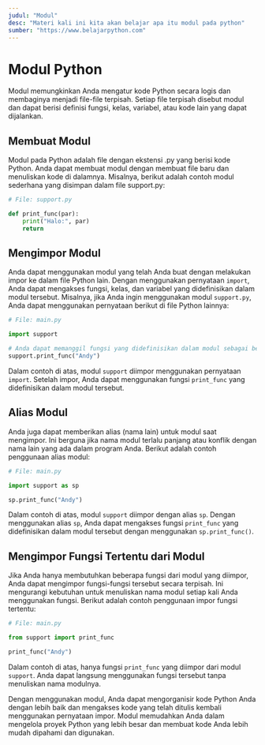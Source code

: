 ```yaml
---
judul: "Modul"
desc: "Materi kali ini kita akan belajar apa itu modul pada python"
sumber: "https://www.belajarpython.com"
---
```


# Modul Python

Modul memungkinkan Anda mengatur kode Python secara logis dan membaginya menjadi file-file terpisah. Setiap file terpisah disebut modul dan dapat berisi definisi fungsi, kelas, variabel, atau kode lain yang dapat dijalankan.

## Membuat Modul

Modul pada Python adalah file dengan ekstensi .py yang berisi kode Python. Anda dapat membuat modul dengan membuat file baru dan menuliskan kode di dalamnya. Misalnya, berikut adalah contoh modul sederhana yang disimpan dalam file support.py:

```python
# File: support.py

def print_func(par):
    print("Halo:", par)
    return
```

## Mengimpor Modul

Anda dapat menggunakan modul yang telah Anda buat dengan melakukan impor ke dalam file Python lain. Dengan menggunakan pernyataan `import`, Anda dapat mengakses fungsi, kelas, dan variabel yang didefinisikan dalam modul tersebut. Misalnya, jika Anda ingin menggunakan modul `support.py`, Anda dapat menggunakan pernyataan berikut di file Python lainnya:

```python
# File: main.py

import support

# Anda dapat memanggil fungsi yang didefinisikan dalam modul sebagai berikut
support.print_func("Andy")
```

Dalam contoh di atas, modul `support` diimpor menggunakan pernyataan `import`. Setelah impor, Anda dapat menggunakan fungsi `print_func` yang didefinisikan dalam modul tersebut.

## Alias Modul

Anda juga dapat memberikan alias (nama lain) untuk modul saat mengimpor. Ini berguna jika nama modul terlalu panjang atau konflik dengan nama lain yang ada dalam program Anda. Berikut adalah contoh penggunaan alias modul:

```python
# File: main.py

import support as sp

sp.print_func("Andy")
```

Dalam contoh di atas, modul `support` diimpor dengan alias `sp`. Dengan menggunakan alias `sp`, Anda dapat mengakses fungsi `print_func` yang didefinisikan dalam modul tersebut dengan menggunakan `sp.print_func()`.

## Mengimpor Fungsi Tertentu dari Modul

Jika Anda hanya membutuhkan beberapa fungsi dari modul yang diimpor, Anda dapat mengimpor fungsi-fungsi tersebut secara terpisah. Ini mengurangi kebutuhan untuk menuliskan nama modul setiap kali Anda menggunakan fungsi. Berikut adalah contoh penggunaan impor fungsi tertentu:

```python
# File: main.py

from support import print_func

print_func("Andy")
```

Dalam contoh di atas, hanya fungsi `print_func` yang diimpor dari modul `support`. Anda dapat langsung menggunakan fungsi tersebut tanpa menuliskan nama modulnya.

Dengan menggunakan modul, Anda dapat mengorganisir kode Python Anda dengan lebih baik dan mengakses kode yang telah ditulis kembali menggunakan pernyataan impor. Modul memudahkan Anda dalam mengelola proyek Python yang lebih besar dan membuat kode Anda lebih mudah dipahami dan digunakan.
